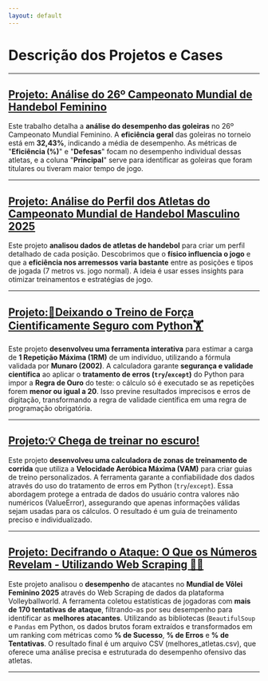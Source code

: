 ```yaml
---
layout: default
---
```


# Descrição dos Projetos e Cases

---

## [Projeto: Análise do 26º Campeonato Mundial de Handebol Feminino](./26mundialfeminino.md)

Este trabalho detalha a **análise do desempenho das goleiras** no 26º Campeonato Mundial Feminino. A **eficiência geral** das goleiras no torneio está em **32,43%**, indicando a média de desempenho. As métricas de "**Eficiência (%)**" e "**Defesas**" focam no desempenho individual dessas atletas, e a coluna "**Principal**" serve para identificar as goleiras que foram titulares ou tiveram maior tempo de jogo.


---

## [Projeto: Análise do Perfil dos Atletas do Campeonato Mundial de Handebol Masculino 2025](./mundialmasculino2025.md)

Este projeto **analisou dados de atletas de handebol** para criar um perfil detalhado de cada posição. Descobrimos que o **físico influencia o jogo** e que a **eficiência nos arremessos varia bastante** entre as posições e tipos de jogada (7 metros vs. jogo normal). A ideia é usar esses insights para otimizar treinamentos e estratégias de jogo.


---
## [Projeto:💪Deixando o Treino de Força Cientificamente Seguro com Python🏋️](./calculadoracargadetreino.md)

Este projeto **desenvolveu uma ferramenta interativa** para estimar a carga de **1 Repetição Máxima (1RM)** de um indivíduo, utilizando a fórmula validada por **Munaro (2002)**. A calculadora garante **segurança e validade científica** ao aplicar o **tratamento de erros (`try`/`except`)** do Python para impor a **Regra de Ouro** do teste: o cálculo só é executado se as repetições forem **menor ou igual a 20**. Isso previne resultados imprecisos e erros de digitação, transformando a regra de validade científica em uma regra de programação obrigatória.


---
## [Projeto:💡 Chega de treinar no escuro!](./vam.md)

Este projeto **desenvolveu uma calculadora de zonas de treinamento de corrida** que utiliza a **Velocidade Aeróbica Máxima (VAM)** para criar guias de treino personalizados. A ferramenta garante a confiabilidade dos dados através do uso do tratamento de erros em Python (`try`/`except`). Essa abordagem protege a entrada de dados do usuário contra valores não numéricos (ValueError), assegurando que apenas informações válidas sejam usadas para os cálculos. O resultado é um guia de treinamento preciso e individualizado.


---
## [Projeto: Decifrando o Ataque: O Que os Números Revelam - Utilizando Web Scraping 🏐👧](volei_ataque25.md)

Este projeto analisou o **desempenho** de atacantes no **Mundial de Vôlei Feminino 2025** através do Web Scraping de dados da plataforma Volleyballworld. A ferramenta coletou estatísticas de jogadoras com **mais de 170 tentativas de ataque**, filtrando-as por seu desempenho para identificar as **melhores atacantes**. Utilizando as bibliotecas (`BeautifulSoup` e `Pandas` em Python, os dados brutos foram extraídos e transformados em um ranking com métricas como **% de Sucesso**, **% de Erros** e **% de Tentativas**. O resultado final é um arquivo CSV (melhores_atletas.csv), que oferece uma análise precisa e estruturada do desempenho ofensivo das atletas.


---
